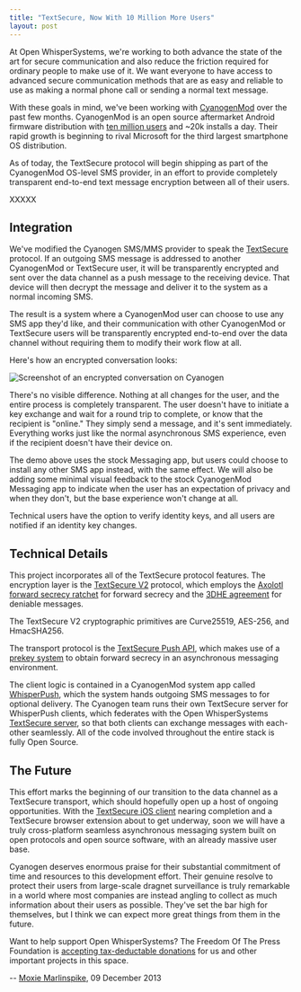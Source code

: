 ```yaml
---
title: "TextSecure, Now With 10 Million More Users"
layout: post
---
```


At Open WhisperSystems, we're working to both advance the state of the art for secure communication
and also reduce the friction required for ordinary people to make use of it.  We want everyone to have
access to advanced secure communication methods that are as easy and reliable to use as making a normal phone call or sending 
a normal text message.

With these goals in mind, we've been working with [CyanogenMod](http://www.cyanogenmod.org/) over the past few months.
CyanogenMod is an open source aftermarket Android firmware distribution with [ten million users](http://stats.cyanogenmod.com/) 
and ~20k installs a day. Their rapid growth is beginning to rival Microsoft for the third largest smartphone OS distribution.

As of today, the TextSecure protocol will begin shipping as part of the CyanogenMod OS-level SMS provider, in an effort to provide
completely transparent end-to-end text message encryption between all of their users.

XXXXX

## Integration

We've modified the Cyanogen SMS/MMS provider to speak the 
[TextSecure](https://play.google.com/store/apps/details?id=org.thoughtcrime.securesms) protocol.
If an outgoing SMS message is addressed to another CyanogenMod or TextSecure user, it will be transparently encrypted and sent
over the data channel as a push message to the receiving device.  That device will then decrypt the message and deliver
it to the system as a normal incoming SMS.

The result is a system where a CyanogenMod user can choose to use any SMS app they'd like, and their communication
with other CyanogenMod or TextSecure users will be transparently encrypted end-to-end over the data channel without
requiring them to modify their work flow at all.

Here's how an encrypted conversation looks:

<img src="/blog/images/cyanogenmod-screenshot.png" alt="Screenshot of an encrypted conversation on Cyanogen" />

There's no visible difference. Nothing at all changes for the user, and the entire process is completely transparent.
The user doesn't have to initiate a key exchange and wait for a round trip to complete, or know that the recipient is
"online."  They simply send a message, and it's sent immediately.  Everything works just like the normal asynchronous
SMS experience, even if the recipient doesn't have their device on.

The demo above uses the stock Messaging app, but users could choose to install any other SMS app instead, with the same effect.
We will also be adding some minimal visual feedback to the stock CyanogenMod Messaging app to indicate when the user has an 
expectation of privacy and when they don't, but the base experience won't change at all.

Technical users have the option to verify identity keys, and all users are notified if an identity key changes.

## Technical Details

This project incorporates all of the TextSecure protocol features.  The encryption layer is the 
[TextSecure V2](https://github.com/WhisperSystems/TextSecure/wiki/ProtocolV2) protocol, which employs the 
[Axolotl forward secrecy ratchet](https://www.whispersystems.org/blog/advanced-ratcheting/) for forward secrecy and the 
[3DHE agreement](https://whispersystems.org/blog/simplifying-otr-deniability) for deniable messages.

The TextSecure V2 cryptographic primitives are Curve25519, AES-256, and HmacSHA256.  

The transport protocol is the [TextSecure Push API](https://github.com/WhisperSystems/TextSecure-Server/wiki/API-Protocol),
which makes use of a [prekey system](https://whispersystems.org/blog/asynchronous-security) to obtain forward secrecy
in an asynchronous messaging environment.

The client logic is contained in a CyanogenMod system app called 
[WhisperPush](https://github.com/CyanogenMod/android_external_whispersystems_WhisperPush), which the system hands outgoing SMS
messages to for optional delivery.  The Cyanogen team runs their own TextSecure server for WhisperPush clients, 
which federates with the Open WhisperSystems [TextSecure server](https://github.com/WhisperSystems/TextSecure-Server), so
that both clients can exchange messages with each-other seamlessly.  All of the code involved throughout the entire stack is 
fully Open Source.

## The Future

This effort marks the beginning of our transition to the data channel as a TextSecure transport, which should hopefully open up
a host of ongoing opportunities.  With the [TextSecure iOS client](https://github.com/whispersystems/TextSecure-iOS) nearing 
completion and a TextSecure browser extension about to get underway, soon we will have a truly cross-platform
seamless asynchronous messaging system built on open protocols and open source software, with an already massive user base.

Cyanogen deserves enormous praise for their substantial commitment of time and resources to this development effort. Their
genuine resolve to protect their users from large-scale dragnet surveillance is truly remarkable in a world where most companies
are instead angling to collect as much information about their users as possible.  They've set the bar high for themselves,
but I think we can expect more great things from them in the future.

Want to help support Open WhisperSystems? The Freedom Of The Press Foundation is 
[accepting tax-deductable donations](https://pressfreedomfoundation.org/bundle/encryption-tools-journalists) for us and other 
important projects in this space.

-- [Moxie Marlinspike](https://twitter.com/moxie), 09 December 2013

